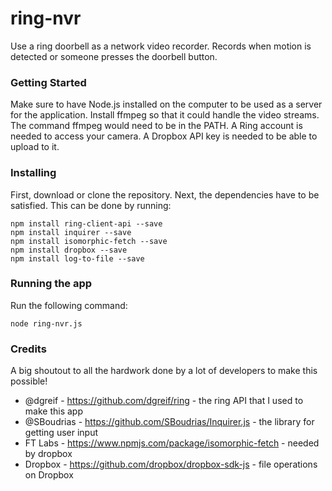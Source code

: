 # ring-nvr
Use a ring doorbell as a network video recorder. Records when motion is detected or someone presses the doorbell button.

### Getting Started
Make sure to have Node.js installed on the computer to be used as a server for the application. Install ffmpeg so that it could handle the video streams. The command ffmpeg would need to be in the PATH. A Ring account is needed to access your camera. A Dropbox API key is needed to be able to upload to it.

### Installing
First, download or clone the repository.
Next, the dependencies have to be satisfied. This can be  done by running:
```
npm install ring-client-api --save
npm install inquirer --save
npm install isomorphic-fetch --save
npm install dropbox --save
npm install log-to-file --save
```

### Running the app
Run the following command:
```
node ring-nvr.js
```

### Credits
A big shoutout to all the hardwork done by a lot of developers to make this possible!
* @dgreif - https://github.com/dgreif/ring - the ring API that I used to make this app
* @SBoudrias - https://github.com/SBoudrias/Inquirer.js - the library for getting user input
* FT Labs - https://www.npmjs.com/package/isomorphic-fetch - needed by dropbox
* Dropbox - https://github.com/dropbox/dropbox-sdk-js - file operations on Dropbox